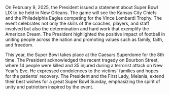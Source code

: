 On February 9, 2025, the President issued a statement about Super Bowl LIX to be held in New Orleans. The game will see the Kansas City Chiefs and the Philadelphia Eagles competing for the Vince Lombardi Trophy. The event celebrates not only the skills of the coaches, players, and staff involved but also the determination and hard work that exemplify the American Dream. The President highlighted the positive impact of football in uniting people across the nation and promoting values such as family, faith, and freedom.

This year, the Super Bowl takes place at the Caesars Superdome for the 8th time. The President acknowledged the recent tragedy on Bourbon Street, where 14 people were killed and 35 injured during a terrorist attack on New Year's Eve. He expressed condolences to the victims' families and hopes for the patients' recovery. The President and the First Lady, Melania, extend their best wishes for a great Super Bowl Sunday, emphasizing the spirit of unity and patriotism inspired by the event.